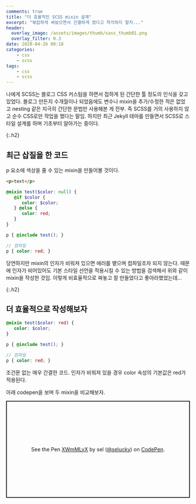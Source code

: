 ```yaml
---
comments: true
title: "더 효율적인 SCSS mixin 설계"
excerpt: "복잡하게 써놨으면서 간결하게 썼다고 착각하지 말자..."
header:
  overlay_image: /assets/images/thumb/sass_thumb01.png
  overlay_filter: 0.3
date: 2020-04-26 00:18
categories:
    - css
    - scss
tags:
    - css
    - scss
---
```

나에게 SCSS는 블로그 CSS 커스텀을 하면서 접하게 된 간단한 툴 정도의 인식을 갖고 있었다. 블로그 만든지 수개월이나 되었음에도 변수나 mixin을 추가/수정한 적은 없었고 nesting 같은 지극히 간단한 문법만 사용해본 게 전부. 즉 SCSS를 거의 사용하지 않고 순수 CSS로만 작업을 했다는 말임. 하지만 최근 Jekyll 테마를 만들면서 SCSS로 스타일 설계를 하며 기초부터 알아가는 중이다.

{:.h2}
## 최근 삽질을 한 코드
p 요소에 색상을 줄 수 있는 mixin을 만들어볼 것이다.

```html
<p>text</p>
```

```scss
@mixin test($color: null) {
   @if $color {
      color: $color;
   } @else {
      color: red;
   }
}

p { @include test(); }

// 컴파일
p { color: red; }
```
당연하지만 mixin의 인자가 비워져 있으면 에러를 뱉으며 컴파일조차 되지 않는다. 때문에 인자가 비어있어도 기본 스타일 선언을 적용시킬 수 있는 방법을 검색해서 위와 같이 mixin을 작성한 것임. 이렇게 비효율적으로 짜놓고 잘 만들었다고 좋아라했었는데...

{:.h2}
## 더 효율적으로 작성해보자

```scss
@mixin test($color: red) {
   color: $color;
}

p { @include test(); }

// 컴파일
p { color: red; }
```
조건문 없는 매우 간결한 코드. 인자가 비워져 있을 경우 color 속성의 기본값은 red가 적용된다.

아래 codepen을 보며 두 mixin을 비교해보자.

<p class="codepen" data-height="265" data-theme-id="default" data-default-tab="css,result" data-user="selucky" data-slug-hash="XWmMLvX" style="height: 265px; box-sizing: border-box; display: flex; align-items: center; justify-content: center; border: 2px solid; margin: 1em 0; padding: 1em;" data-pen-title="XWmMLvX">
  <span>See the Pen <a href="https://codepen.io/selucky/pen/XWmMLvX">
  XWmMLvX</a> by sel (<a href="https://codepen.io/selucky">@selucky</a>)
  on <a href="https://codepen.io">CodePen</a>.</span>
</p>
<script async src="https://static.codepen.io/assets/embed/ei.js"></script>